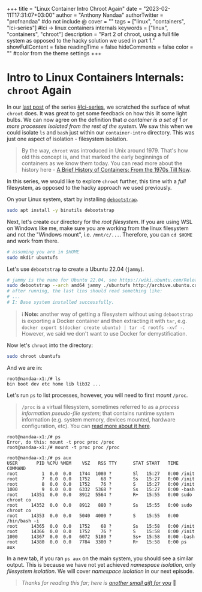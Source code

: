 +++
title = "Linux Container Intro Chroot Again"
date = "2023-02-11T17:31:07+03:00"
author = "Anthony Nandaa"
authorTwitter = "profnandaa" #do not include @
cover = ""
tags = ["linux", "containers", "lci-series"] #lci -> linux containers internals
keywords = ["linux", "containers", "chroot"]
description = "Part 2 of chroot, using a full file system as opposed to the hacky solution we used in part 1."
showFullContent = false
readingTime = false
hideComments = false
color = "" #color from the theme settings
+++

# Intro to Linux Containers Internals: `chroot` Again

In our [last post](../linux-containers-intro-chroot/) of the series [#lci-series](/tags/lci-series/), we scratched the surface of what `chroot` does. It was great to get some feedback on how this lit some light bulbs. We can now agree on the definition that _a container is a set of 1 or more processes isolated from the rest of the system._ We saw this when we could isolate `ls` and `bash` just within our `container-intro` directory. This was just one aspect of isolation - filesystem isolation.

> By the way, `chroot` was introduced in Unix around 1979. That's how old this concept is, and that marked the early beginnings of containers as we know them today. You can read more about the history here - [A Brief History of Containers: From the 1970s Till Now](https://blog.aquasec.com/a-brief-history-of-containers-from-1970s-chroot-to-docker-2016).

In this series, we would like to explore `chroot` further, this time with a _full_ filesystem, as opposed to the hacky approach we used previously.

On your Linux system, start by installing [`debootstrap`](https://manpages.debian.org/stretch/debootstrap/debootstrap.8.en.html).

```bash
sudo apt install -y binutils debootstrap
```

Next, let's create our directory for the _root filesystem_. If you are using WSL on Windows like me, make sure you are working from the linux filesystem and not the "Windows mount", i.e. `/mnt/c/...`. Therefore, you can `cd $HOME` and work from there.

```bash
# assuming you are in $HOME
sudo mkdir ubuntufs
```

Let's use `debootstrap` to create a Ubuntu 22.04 (`jammy`).

```bash
# jammy is the name for Ubuntu 22.04, see https://wiki.ubuntu.com/Releases
sudo debootstrap --arch amd64 jammy ./ubuntufs http://archive.ubuntu.com/ubuntu
# after running, the last lins should read something like:
# ...
# I: Base system installed successfully.
```

> ℹ️ **Note:** another way of getting a filesystem without using `debootstrap` is exporting a Docker container and then extracting it with `tar`, e.g. `docker export $(docker create ubuntu) | tar -C rootfs -xvf -`. However, we said we don't want to use Docker for demystification.

Now let's `chroot` into the directory:

```bash
sudo chroot ubuntufs
```

And we are in:

```
root@nandaa-x1:/# ls
bin boot dev etc home lib lib32 ...
```

Let's run `ps` to list processes, however, you will need to first _mount_ `/proc`.

> `/proc` is a virtual filesystem, sometimes referred to as a _process information pseudo-file system_; that contains runtime system information (e.g. system memory, devices mounted, hardware configuration, etc). You can [read more about it here](https://tldp.org/LDP/Linux-Filesystem-Hierarchy/html/proc.html).

```
root@nandaa-x1:/# ps
Error, do this: mount -t proc proc /proc
root@nandaa-x1:/# mount -t proc proc /proc

root@nandaa-x1:/# ps aux
USER       PID %CPU %MEM    VSZ   RSS TTY      STAT START   TIME COMMAND
root         1  0.0  0.0   1744  1080 ?        Sl   15:27   0:00 /init
root         7  0.0  0.0   1752    68 ?        Ss   15:27   0:00 /init
root         8  0.0  0.0   1752    76 ?        S    15:27   0:00 /init
1000         9  0.0  0.0   6332  5368 ?        Ss   15:27   0:00 -bash
root     14351  0.0  0.0   8912  5564 ?        R+   15:55   0:00 sudo chroot co
root     14352  0.0  0.0   8912   880 ?        Ss   15:55   0:00 sudo chroot co
root     14353  0.0  0.0   5040  4000 ?        S    15:55   0:00 /bin/bash -i
root     14365  0.0  0.0   1752    68 ?        Ss   15:58   0:00 /init
root     14366  0.0  0.0   1752    76 ?        S    15:58   0:00 /init
1000     14367  0.0  0.0   6072  5180 ?        Ss+  15:58   0:00 -bash
root     14380  0.0  0.0   7784  3300 ?        R+   15:58   0:00 ps aux
```

In a new tab, if you ran `ps aux` on the main system, you should see a similar output. This is because we have not yet achieved _namespace isolation_, only _filesystem isolation_. We will cover _namespace isolation_ in our next episode.

> _Thanks for reading this far; here is [another small gift for you](https://www.youtube.com/watch?v=KFxPr-_v3AI)_ 🙂
